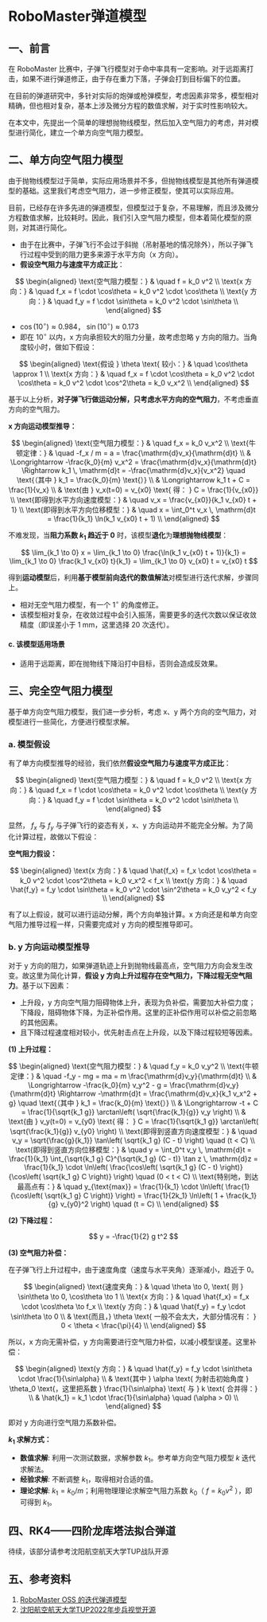# RoboMaster弹道模型

## 一、前言

在 RoboMaster 比赛中，子弹飞行模型对于命中率具有一定影响。对于远距离打击，如果不进行弹道修正，由于存在重力下落，子弹会打到目标偏下的位置。

在目前的弹道研究中，多针对实际的炮弹或枪弹模型，考虑因素非常多，模型相对精确，但也相对复杂，基本上涉及微分方程的数值求解，对于实时性影响较大。

在本文中，先提出一个简单的理想抛物线模型，然后加入空气阻力的考虑，并对模型进行简化，建立一个单方向空气阻力模型。

## 二、单方向空气阻力模型

由于抛物线模型过于简单，实际应用场景并不多，但抛物线模型是其他所有弹道模型的基础。这里我们考虑空气阻力，进一步修正模型，使其可以实际应用。

目前，已经存在许多先进的弹道模型，但模型过于复杂，不易理解，而且涉及微分方程数值求解，比较耗时。因此，我们引入空气阻力模型，但本着简化模型的原则，对其进行简化。

- 由于在比赛中，子弹飞行不会过于斜抛（吊射基地的情况除外），所以子弹飞行过程中受到的阻力更多来源于水平方向（x 方向）。
- **假设空气阻力与速度平方成正比**：

$$
\begin{aligned}
\text{空气阻力模型：} & \quad f = k_0 v^2 \\
\text{x 方向：} & \quad f_x = f \cdot \cos\theta = k_0 v^2 \cdot \cos\theta \\
\text{y 方向：} & \quad f_y = f \cdot \sin\theta = k_0 v^2 \cdot \sin\theta \\
\end{aligned}
$$

- $\cos(10^\circ) \approx 0.984$， $\sin(10^\circ) \approx 0.173$
- 即在 $10^\circ$ 以内，x 方向承担较大的阻力分量，故考虑忽略 y 方向的阻力。当角度较小时，做如下假设：

$$
\begin{aligned}
\text{假设 } \theta \text{ 较小：} & \quad \cos\theta \approx 1 \\
\text{x 方向：} & \quad f_x = f \cdot \cos\theta = k_0 v^2 \cdot \cos\theta = k_0 v^2 \cdot \cos^2\theta = k_0 v_x^2 \\
\end{aligned}
$$

基于以上分析，**对子弹飞行做运动分解，只考虑水平方向的空气阻力**，不考虑垂直方向的空气阻力。

**x 方向运动模型推导：**

$$
\begin{aligned}
\text{空气阻力模型：} & \quad f_x = k_0 v_x^2 \\
\text{牛顿定律：} & \quad -f_x / m = a = \frac{\mathrm{d}v_x}{\mathrm{d}t} \\
& \Longrightarrow -\frac{k_0}{m} v_x^2 = \frac{\mathrm{d}v_x}{\mathrm{d}t} \Rightarrow k_1 \, \mathrm{d}t = -\frac{\mathrm{d}v_x}{v_x^2} \quad \text{（其中 } k_1 = \frac{k_0}{m} \text{）} \\
& \Longrightarrow k_1 t + C = \frac{1}{v_x} \\
& \text{由 } v_x(t=0) = v_{x0} \text{ 得： } C = \frac{1}{v_{x0}} \\
\text{即得到水平方向速度模型：} & \quad v_x = \frac{v_{x0}}{k_1 v_{x0} t + 1} \\
\text{即得到水平方向位移模型：} & \quad x = \int_0^t v_x \, \mathrm{d}t = \frac{1}{k_1} \ln(k_1 v_{x0} t + 1) \\
\end{aligned}
$$

不难发现，当**阻力系数 $k_1$ 趋近于 0** 时，该模型**退化**为**理想抛物线模型**：

$$
\lim_{k_1 \to 0} x = \lim_{k_1 \to 0} \frac{\ln(k_1 v_{x0} t + 1)}{k_1} = \lim_{k_1 \to 0} \frac{k_1 v_{x0} t}{k_1} = \lim_{k_1 \to 0} v_{x0} t = v_{x0} t
$$

得到**运动模型**后，利用**基于模型前向迭代的数值解法**对模型进行迭代求解，步骤同上。

- 相对无空气阻力模型，有一个 $1^\circ$ 的角度修正。
- 该模型相对复杂，在收敛过程中会引入振荡，需要更多的迭代次数以保证收敛精度（即误差小于 1 mm，这里选择 20 次迭代）。

#### c. 该模型适用场景

- 适用于远距离，即在抛物线下降沿打中目标，否则会造成反效果。

## 三、完全空气阻力模型

基于单方向空气阻力模型，我们进一步分析，考虑 x、y 两个方向的空气阻力，对模型进行一些简化，方便进行模型求解。

### a. 模型假设

有了单方向模型推导的经验，我们依然**假设空气阻力与速度平方成正比**：

$$
\begin{aligned}
\text{空气阻力模型：} & \quad f = k_0 v^2 \\
\text{x 方向：} & \quad f_x = f \cdot \cos\theta = k_0 v^2 \cdot \cos\theta \\
\text{y 方向：} & \quad f_y = f \cdot \sin\theta = k_0 v^2 \cdot \sin\theta \\
\end{aligned}
$$

显然， $f_x$ 与 $f_y$ 与子弹飞行的姿态有关，x、y 方向运动并不能完全分解。为了简化计算过程，故做以下假设：

**空气阻力假设：**

$$
\begin{aligned}
\text{x 方向：} & \quad \hat{f_x} = f_x \cdot \cos\theta = k_0 v^2 \cdot \cos^2\theta = k_0 v_x^2 < f_x \\
\text{y 方向：} & \quad \hat{f_y} = f_y \cdot \sin\theta = k_0 v^2 \cdot \sin^2\theta = k_0 v_y^2 < f_y \\
\end{aligned}
$$

有了以上假设，就可以进行运动分解，两个方向单独计算。x 方向还是和单方向空气阻力推导过程一样，只需要完成对 y 方向的模型推导即可。

### b. y 方向运动模型推导

对于 y 方向的阻力，如果弹道轨迹上升到抛物线最高点，空气阻力方向会发生改变。故这里为简化计算，**假设 y 方向上升过程存在空气阻力，下降过程无空气阻力**。基于以下因素：

- 上升段，y 方向空气阻力阻碍物体上升，表现为负补偿，需要加大补偿力度；下降段，阻碍物体下降，为正补偿作用。这里的正补偿作用可以补偿之前忽略的其他因素。
- 且下降过程速度相对较小，优先射击点在上升段，以及下降过程较短等因素。

**(1) 上升过程：**

$$
\begin{aligned}
\text{空气阻力模型：} & \quad f_y = k_0 v_y^2 \\
\text{牛顿定律：} & \quad -f_y - mg = ma = m \frac{\mathrm{d}v_y}{\mathrm{d}t} \\
& \Longrightarrow -\frac{k_0}{m} v_y^2 - g = \frac{\mathrm{d}v_y}{\mathrm{d}t} \Rightarrow -\mathrm{d}t = \frac{\mathrm{d}v_x}{k_1 v_x^2 + g} \quad \text{（其中 } k_1 = \frac{k_0}{m} \text{）} \\
& \Longrightarrow -t + C = \frac{1}{\sqrt{k_1 g}} \arctan\left( \sqrt{\frac{k_1}{g}} v_y \right) \\
& \text{由 } v_y(t=0) = v_{y0} \text{ 得： } C = \frac{1}{\sqrt{k_1 g}} \arctan\left( \sqrt{\frac{k_1}{g}} v_{y0} \right) \\
\text{即得到竖直方向速度模型：} & \quad v_y = \sqrt{\frac{g}{k_1}} \tan\left( \sqrt{k_1 g} (C - t) \right) \quad (t < C) \\
\text{即得到竖直方向位移模型：} & \quad y = \int_0^t v_y \, \mathrm{d}t = \frac{1}{k_1} \int_{\sqrt{k_1 g} C}^{\sqrt{k_1 g} (C - t)} \tan z \, \mathrm{d}z = \frac{1}{k_1} \cdot \ln\left( \frac{\cos\left( \sqrt{k_1 g} (C - t) \right)}{\cos\left( \sqrt{k_1 g} C \right)} \right) \quad (0 < t < C) \\
\text{特别地，到达最高点有：} & \quad y_{\text{max}} = \frac{1}{k_1} \cdot \ln\left( \frac{1}{\cos\left( \sqrt{k_1 g} C \right)} \right) = \frac{1}{2k_1} \ln\left( 1 + \frac{k_1}{g} v_{y0}^2 \right) \quad (t = C) \\
\end{aligned}
$$

**(2) 下降过程：**

$$
y = -\frac{1}{2} g t^2
$$

**(3) 空气阻力补偿：**

在子弹飞行上升过程中，由于速度角度（速度与水平夹角）逐渐减小，趋近于 0。

$$
\begin{aligned}
\text{速度夹角：} & \quad \theta \to 0, \text{ 则 } \sin\theta \to 0, \cos\theta \to 1 \\
\text{x 方向：} & \quad \hat{f_x} = f_x \cdot \cos\theta \to f_x \\
\text{y 方向：} & \quad \hat{f_y} = f_y \cdot \sin\theta \to 0 \\
& \text{而且，} \theta \text{ 一般不会太大，大部分情况有： } 0 < \theta < \frac{\pi}{4} \\
\end{aligned}
$$

所以，x 方向无需补偿，y 方向需要进行空气阻力补偿，以减小模型误差。这里补偿：

$$
\begin{aligned}
\text{y 方向：} & \quad \hat{f_y} = f_y \cdot \sin\theta \cdot \frac{1}{\sin\alpha} \\
& \text{其中 } \alpha \text{ 为射击初始角度 } \theta_0 \text{，这里把系数 } \frac{1}{\sin\alpha} \text{ 与 } k \text{ 合并得：} \\
& \hat{k_1} = k_1 \cdot \frac{1}{\sin\alpha} \quad (\alpha > 0) \\
\end{aligned}
$$

即对 y 方向进行空气阻力系数补偿。

**$k_1$ 求解方式：**

- **数值求解**: 利用一次测试数据，求解参数 $k_1$。参考单方向空气阻力模型 $k$ 迭代求解法。
- **经验求解**: 不断调整 $k_1$，取得相对合适的值。
- **理论求解**: $k_1 = k_0 / m$；利用物理理论求解空气阻力系数  $k_0$（ $f = k_0 v^2$ ），即可得到 $k_1$。

## 四、RK4——四阶龙库塔法拟合弹道
待续，该部分请参考沈阳航空航天大学TUP战队开源

## 五、参考资料
1. [RoboMaster OSS 的迭代弹道模型](https://robomaster-oss.github.io/rmoss_tutorials/#/rmoss_core/rmoss_projectile_motion/projectile_motion_iteration)
2. [沈阳航空航天大学TUP2022年步兵视觉开源](https://github.com/tup-robomaster/TUP-InfantryVision-2022/tree/main/coordsolver)

